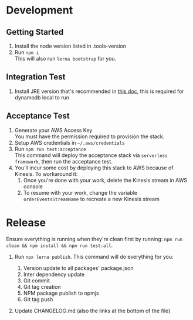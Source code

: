 # Development

## Getting Started

1.  Install the node version listed in .tools-version
2.  Run `npm i`  
    This will also run `lerna bootstrap` for you.

## Integration Test

1. Install JRE version that's recommended in [this doc](https://docs.aws.amazon.com/amazondynamodb/latest/developerguide/DynamoDBLocal.DownloadingAndRunning.html#DynamoDBLocal.DownloadingAndRunning.title), this is required for dynamodb local to run

## Acceptance Test

1.  Generate your AWS Access Key  
    You must have the permission required to provision the stack.
2.  Setup AWS credentials in `~/.aws/credentials`
3.  Run `npm run test:acceptance`  
    This command will deploy the acceptance stack via `serverless framework`,
    then run the acceptance test.
4.  You'll incur some cost by deploying this stack to AWS because of Kinesis.
    To workaround it:
    1. Once you're done with your work, delete the Kinesis stream in AWS console
    2. To resume with your work, change the variable `orderEventsStreamName` to recreate a new Kinesis stream

# Release

Ensure everything is running when they're clean first by running:
`npm run clean && npm install && npm run test:all`.

1. Run `npx lerna publish`. This command will do everything for you:

   1. Version update to all packages' package.json
   2. Inter dependency update
   3. Git commit
   4. Git tag creation
   5. NPM package publish to npmjs
   6. Git tag push

2. Update CHANGELOG.md (also the links at the bottom of the file)
